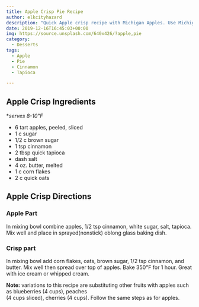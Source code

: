 ```yaml
---
title: Apple Crisp Pie Recipe
author: elkcityhazard
description: "Quick Apple crisp recipe with Michigan Apples. Use Michigan Spy Apples for this Apple Crisp Recipe. With a Hint of Cinnamon and Quick Tapioca, it's Wonderful Served Warm."
date: 2019-12-16T16:45:03+00:00
img: https://source.unsplash.com/640x426/?apple,pie
category:
  - Desserts
tags:
  - Apple
  - Pie
  - Cinnamon
  - Tapioca

---
```


## Apple Crisp Ingredients

**serves 8-10&#8457;*

  * 6 tart apples, peeled, sliced
  * 1 c sugar
  * 1/2 c brown sugar
  * 1 tsp cinnamon
  * 2 tbsp quick tapioca
  * dash salt
  * 4 oz. butter, melted
  * 1 c corn flakes
  * 2 c quick oats

## Apple Crisp Directions

### Apple Part

In mixing bowl combine apples, 1/2 tsp cinnamon, white sugar, salt, tapioca. Mix well and place in sprayed(nonstick) oblong glass baking dish.

### Crisp part

In mixing bowl add corn flakes, oats, brown sugar, 1/2 tsp cinnamon, and butter. Mix well then spread over top of apples. Bake 350&#8457; for 1 hour. Great with ice cream or whipped cream.

**Note:** variations to this recipe are substituting other fruits with apples such as blueberries (4 cups), peaches  
(4 cups sliced), cherries (4 cups). Follow the same steps as for apples.

 [1]: /wordpress/recipes-for-special-occasions-and-events/michigan-apple-sauce/